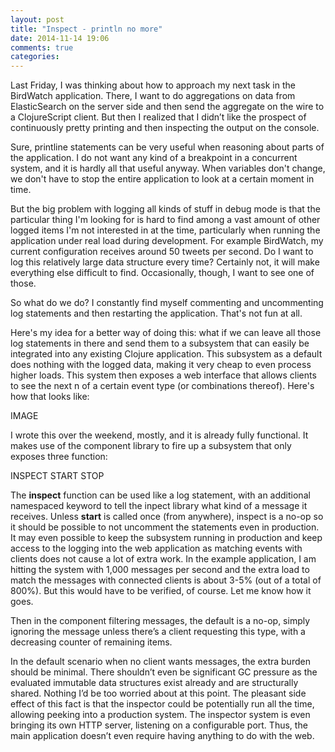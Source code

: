 ```yaml
---
layout: post
title: "Inspect - println no more"
date: 2014-11-14 19:06
comments: true
categories: 
---
```


Last Friday, I was thinking about how to approach my next task in the BirdWatch application. There, I want to do aggregations on data from ElasticSearch on the server side and then send the aggregate on the wire to a ClojureScript client. But then I realized that I didn’t like the prospect of continuously pretty printing and then inspecting the output on the console.

<!-- more -->

Sure, printline statements can be very useful when reasoning about parts of the application. I do not want any kind of a breakpoint in a concurrent system, and it is hardly all that useful anyway. When variables don't change, we don't have to stop the entire application to look at a certain moment in time. 

But the big problem with logging all kinds of stuff in debug mode is that the particular thing I'm looking for is hard to find among a vast amount of other logged items I'm not interested in at the time, particularly when running the application under real load during development. For example BirdWatch, my current configuration receives around 50 tweets per second. Do I want to log this relatively large data structure every time? Certainly not, it will make everything else difficult to find. Occasionally, though, I want to see one of those. 

So what do we do? I constantly find myself commenting and uncommenting log statements and then restarting the application. That's not fun at all.

Here's my idea for a better way of doing this: what if we can leave all those log statements in there and send them to a subsystem that can easily be integrated into any existing Clojure application. This subsystem as a default does nothing with the logged data, making it very cheap to even process higher loads. This system then exposes a web interface that allows clients to see the next n of a certain event type (or combinations thereof). Here's how that looks like:

IMAGE

I wrote this over the weekend, mostly, and it is already fully functional. It makes use of the component library to fire up a subsystem that only exposes three function:

INSPECT
START
STOP

The **inspect** function can be used like a log statement, with an additional namespaced keyword to tell the inpect library what kind of a message it receives. Unless **start** is called once (from anywhere), inspect is a no-op so it should be possible to not uncomment the statements even in production. It may even possible to keep the subsystem running in production and keep access to the logging into the web application as matching events with clients does not cause a lot of extra work. In the example application, I am hitting the system with 1,000 messages per second and the extra load to match the messages with connected clients is about 3-5% (out of a total of 800%). But this would have to be verified, of course. Let me know how it goes.



Then in the component filtering messages, the default is a no-op, simply ignoring the message unless there’s a client requesting this type, with a decreasing counter of remaining items.

In the default scenario when no client wants messages, the extra burden should be minimal. There shouldn’t even be significant GC pressure as the evaluated immutable data structures exist already and are structurally shared. Nothing I’d be too worried about at this point. The pleasant side effect of this fact is that the inspector could be potentially run all the time, allowing peeking into a production system. The inspector system is even bringing its own HTTP server, listening on a configurable port. Thus, the main application doesn’t even require having anything to do with the web.


